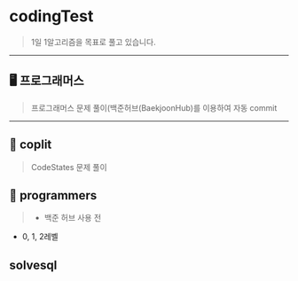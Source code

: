 # codingTest

> 1일 1알고리즘을 목표로 풀고 있습니다.

---

## 🖥️ 프로그래머스

> 프로그래머스 문제 풀이(백준허브(BaekjoonHub)를 이용하여 자동 commit

---

## 📖 coplit

> CodeStates 문제 풀이

## 📖 programmers

> - 백준 허브 사용 전

- 0, 1, 2레벨

## solvesql

